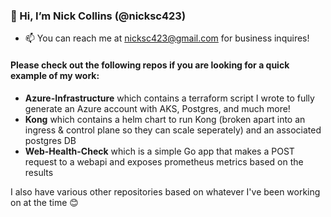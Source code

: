 ### 👋 Hi, I’m Nick Collins (@nicksc423)
- 📫 You can reach me at nicksc423@gmail.com for business inquires!

#### Please check out the following repos if you are looking for a quick example of my work:
- **Azure-Infrastructure** which contains a terraform script I wrote to fully generate an Azure account with AKS, Postgres, and much more!
- **Kong** which contains a helm chart to run Kong (broken apart into an ingress & control plane so they can scale seperately) and an associated postgres DB
- **Web-Health-Check** which is a simple Go app that makes a POST request to a webapi and exposes prometheus metrics based on the results

I also have various other repositories based on whatever I've been working on at the time 😊

<!---
nicksc423/nicksc423 is a ✨ special ✨ repository because its `README.md` (this file) appears on your GitHub profile.
You can click the Preview link to take a look at your changes.
--->
